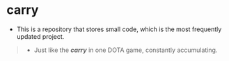 # carry

+ This is a repository that stores small code, which is the most frequently updated project. 

> + Just like the ***carry*** in one DOTA game, constantly accumulating.

